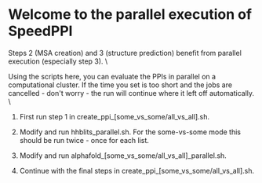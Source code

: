 # Welcome to the parallel execution of SpeedPPI

Steps 2 (MSA creation) and 3 (structure prediction) benefit from parallel execution (especially step 3). \

Using the scripts here, you can evaluate the PPIs in parallel on a computational cluster. If the time you set is too short and the jobs are cancelled - don't worry - the run will continue where it left off automatically. \

1. First run step 1 in create_ppi_[some_vs_some/all_vs_all].sh.


2. Modify and run hhblits_parallel.sh.
For the some-vs-some mode this should be run twice - once for each list.

3. Modify and run alphafold_[some_vs_some/all_vs_all]_parallel.sh.

4. Continue with the final steps in create_ppi_[some_vs_some/all_vs_all].sh.
